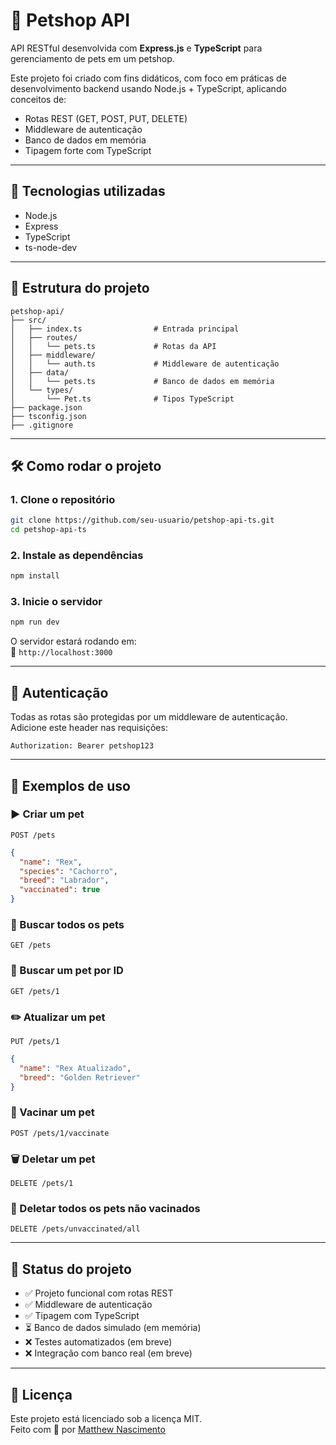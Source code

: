 # 🐾 Petshop API

API RESTful desenvolvida com **Express.js** e **TypeScript** para gerenciamento de pets em um petshop.

Este projeto foi criado com fins didáticos, com foco em práticas de desenvolvimento backend usando Node.js + TypeScript, aplicando conceitos de:
- Rotas REST (GET, POST, PUT, DELETE)
- Middleware de autenticação
- Banco de dados em memória
- Tipagem forte com TypeScript

---

## 🚀 Tecnologias utilizadas

- Node.js
- Express
- TypeScript
- ts-node-dev

---

## 📁 Estrutura do projeto

```
petshop-api/
├── src/
│   ├── index.ts                # Entrada principal
│   ├── routes/
│   │   └── pets.ts             # Rotas da API
│   ├── middleware/
│   │   └── auth.ts             # Middleware de autenticação
│   ├── data/
│   │   └── pets.ts             # Banco de dados em memória
│   └── types/
│       └── Pet.ts              # Tipos TypeScript
├── package.json
├── tsconfig.json
├── .gitignore
```

---

## 🛠️ Como rodar o projeto

### 1. Clone o repositório

```bash
git clone https://github.com/seu-usuario/petshop-api-ts.git
cd petshop-api-ts
```

### 2. Instale as dependências

```bash
npm install
```

### 3. Inicie o servidor

```bash
npm run dev
```

O servidor estará rodando em:  
📍 `http://localhost:3000`

---

## 🔐 Autenticação

Todas as rotas são protegidas por um middleware de autenticação.  
Adicione este header nas requisições:

```
Authorization: Bearer petshop123
```

---

## 🧪 Exemplos de uso

### ▶️ Criar um pet
`POST /pets`

```json
{
  "name": "Rex",
  "species": "Cachorro",
  "breed": "Labrador",
  "vaccinated": true
}
```

### 🔎 Buscar todos os pets
`GET /pets`

### 📍 Buscar um pet por ID
`GET /pets/1`

### ✏️ Atualizar um pet
`PUT /pets/1`

```json
{
  "name": "Rex Atualizado",
  "breed": "Golden Retriever"
}
```

### 💉 Vacinar um pet
`POST /pets/1/vaccinate`

### 🗑️ Deletar um pet
`DELETE /pets/1`

### 🧹 Deletar todos os pets não vacinados
`DELETE /pets/unvaccinated/all`

---

## 📌 Status do projeto

- ✅ Projeto funcional com rotas REST
- ✅ Middleware de autenticação
- ✅ Tipagem com TypeScript
- ⏳ Banco de dados simulado (em memória)
- ❌ Testes automatizados (em breve)
- ❌ Integração com banco real (em breve)

---

## 📄 Licença

Este projeto está licenciado sob a licença MIT.  
Feito com 💙 por [Matthew Nascimento](https://github.com/xMattRx)